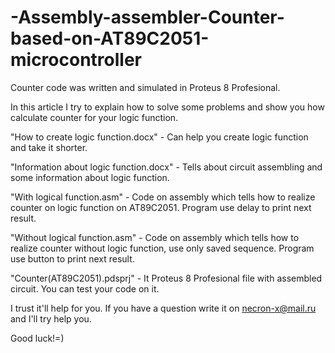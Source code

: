 # -Assembly-assembler-Counter-based-on-AT89C2051-microcontroller

Counter code was written and simulated in Proteus 8 Profesional.

In this article I try to explain how to solve some problems and show you how calculate counter for your logic function.

"How to create logic function.docx" - Can help you create logic function and take it shorter.

"Information about logic function.docx" - Tells about circuit assembling and some information about logic function.

"With logical function.asm" - Code on assembly which tells how to realize counter on logic function on AT89C2051. Program use delay to print next result.

"Without logical function.asm" - Code on assembly which tells how to realize counter without logic function, use only saved sequence. Program use button to print next result.

"Counter(AT89C2051).pdsprj" - It Proteus 8 Profesional file with assembled circuit. You can test your code on it.

I trust it'll help for you. If you have a question write it on necron-x@mail.ru and I'll try help you.

Good luck!=) 

